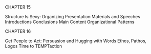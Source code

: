 CHAPTER 15

Structure Is Sexy: Organizing Presentation Materials and Speeches
 Introductions Conclusions Main Content Organizational Patterns

CHAPTER 16

Get People to Act: Persuasion and Hugging with Words
 Ethos, Pathos, Logos Time to TEMPTaction